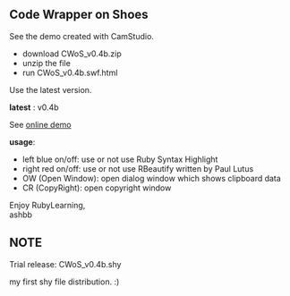 Code Wrapper on Shoes
---------------------

See the demo created with CamStudio.

- download CWoS\_v0.4b.zip
- unzip the file
- run CWoS\_v0.4b.swf.html

Use the latest version.

__latest__ : v0.4b

See [online demo](http://www.rin-shun.com/rubylearning/CWoS_v0.4b.swf.html)

__usage__:
- left blue on/off: use or not use Ruby Syntax Highlight
- right red on/off: use or not use RBeautify written by Paul Lutus
- OW (Open Window): open dialog window which shows clipboard data
- CR (CopyRight): open copyright window

Enjoy RubyLearning, <br>
ashbb

NOTE
----
Trial release: CWoS\_v0.4b.shy

my first shy file distribution. :)
